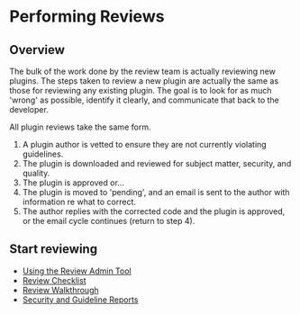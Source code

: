 # Performing Reviews

## Overview

The bulk of the work done by the review team is actually reviewing new plugins. The steps taken to review a new plugin are actually the same as those for reviewing any existing plugin. The goal is to look for as much 'wrong' as possible, identify it clearly, and communicate that back to the developer.

All plugin reviews take the same form.

1. A plugin author is vetted to ensure they are not currently violating guidelines.
2. The plugin is downloaded and reviewed for subject matter, security, and quality.
3. The plugin is approved or…
4. The plugin is moved to 'pending', and an email is sent to the author with information re what to correct.
5. The author replies with the corrected code and the plugin is approved, or the email cycle continues (return to step 4).

## Start reviewing

- [Using the Review Admin Tool](https://make.wordpress.org/plugins/handbook/performing-reviews/review-admin-tool/)
- [Review Checklist](https://make.wordpress.org/plugins/handbook/performing-reviews/review-checklist/)
- [Review Walkthrough](https://make.wordpress.org/plugins/handbook/performing-reviews/review-walkthrough/)
- [Security and Guideline Reports](https://make.wordpress.org/plugins/handbook/performing-reviews/security-and-guideline-violation-reports/)